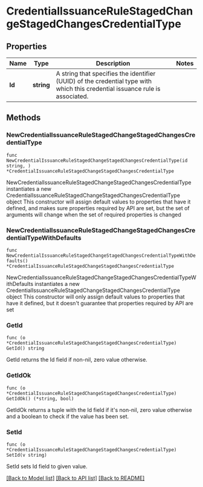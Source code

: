 # CredentialIssuanceRuleStagedChangeStagedChangesCredentialType

## Properties

Name | Type | Description | Notes
------------ | ------------- | ------------- | -------------
**Id** | **string** | A string that specifies the identifier (UUID) of the credential type with which this credential issuance rule is associated. | 

## Methods

### NewCredentialIssuanceRuleStagedChangeStagedChangesCredentialType

`func NewCredentialIssuanceRuleStagedChangeStagedChangesCredentialType(id string, ) *CredentialIssuanceRuleStagedChangeStagedChangesCredentialType`

NewCredentialIssuanceRuleStagedChangeStagedChangesCredentialType instantiates a new CredentialIssuanceRuleStagedChangeStagedChangesCredentialType object
This constructor will assign default values to properties that have it defined,
and makes sure properties required by API are set, but the set of arguments
will change when the set of required properties is changed

### NewCredentialIssuanceRuleStagedChangeStagedChangesCredentialTypeWithDefaults

`func NewCredentialIssuanceRuleStagedChangeStagedChangesCredentialTypeWithDefaults() *CredentialIssuanceRuleStagedChangeStagedChangesCredentialType`

NewCredentialIssuanceRuleStagedChangeStagedChangesCredentialTypeWithDefaults instantiates a new CredentialIssuanceRuleStagedChangeStagedChangesCredentialType object
This constructor will only assign default values to properties that have it defined,
but it doesn't guarantee that properties required by API are set

### GetId

`func (o *CredentialIssuanceRuleStagedChangeStagedChangesCredentialType) GetId() string`

GetId returns the Id field if non-nil, zero value otherwise.

### GetIdOk

`func (o *CredentialIssuanceRuleStagedChangeStagedChangesCredentialType) GetIdOk() (*string, bool)`

GetIdOk returns a tuple with the Id field if it's non-nil, zero value otherwise
and a boolean to check if the value has been set.

### SetId

`func (o *CredentialIssuanceRuleStagedChangeStagedChangesCredentialType) SetId(v string)`

SetId sets Id field to given value.



[[Back to Model list]](../README.md#documentation-for-models) [[Back to API list]](../README.md#documentation-for-api-endpoints) [[Back to README]](../README.md)


